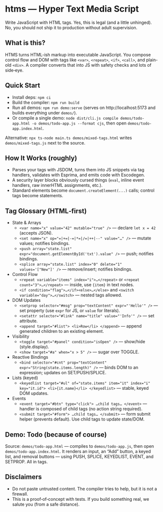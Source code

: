 # htms — Hyper Text Media Script

Write JavaScript with HTML tags. Yes, this is legal (and a little unhinged). No, you should not ship it to production without adult supervision.

## What is this?
HTMS turns HTML-ish markup into executable JavaScript. You compose control flow and DOM with tags like `<var>`, `<repeat>`, `<if>`, `<call>`, and plain-old `<div>`. A compiler converts that into JS with safety checks and lots of side‑eye.

## Quick Start
- Install deps: `npm ci`
- Build the compiler: `npm run build`
- Run all demos: `npm run demo:serve` (serves on http://localhost:5173 and builds everything under `demos/`).
- Or compile a single demo: `node dist/cli.js compile demos/todo-app.html -o demos/todo-app.js --format cjs`, then open `demos/todo-app.index.html`.

Alternative: `npx ts-node main.ts demos/mixed-tags.html` writes `demos/mixed-tags.js` next to the source.

## How It Works (roughly)
- Parses your tags with JSDOM, turns them into JS snippets via tag handlers, validates with Esprima, and emits code with Escodegen.
- A security layer blocks obviously cursed things (`eval`, inline event handlers, raw innerHTML assignments, etc.).
- Standard elements become `document.createElement(...)` calls; control tags become statements.

## Tag Glossary (HTML‑first)
- State & Arrays
  - `<var name="x" value="42" mutable="true" />` — declare `let x = 42` (accepts JSON).
  - `<set name="x" op="=|+=|-=|*=|/=|++|--" value="…" />` — mutate values; notifies bindings.
  - `<push array="state.list" expr="document.getElementById('txt').value" />` — push; notifies bindings.
  - `<splice array="state.list" index="0" delete="1" values='["New"]' />` — remove/insert; notifies bindings.
- Control Flow
  - `<repeat variable="items" index="i">…</repeat>` or `<repeat count="3">…</repeat>` — inside, use `{item}` in text nodes.
  - `<if condition="flag">…</if><else>…</else>` and `<switch variable="day">…</switch>` — nested tags allowed.
- DOM Updates
  - `<setprop selector="#msg" prop="textContent" expr="'Hello'" />` — set property (use `expr` for JS, or `value` for literals).
  - `<setattr selector="#link" name="title" value="'Info'" />` — set attribute.
  - `<append target="#list"> <li>Row</li> </append>` — append generated children to an existing element.
- Visibility
  - `<toggle target="#panel" condition="isOpen" />` — show/hide (style.display).
  - `<show target="#a" when="x > 5" />` — sugar over TOGGLE.
- Reactive Bindings
  - `<bind selector="#cnt" prop="textContent" expr="String(state.items.length)" />` — binds DOM to an expression; updates on SET/PUSH/SPLICE.
- Lists (keyed)
  - `<keyedlist target="#ul" of="state.items" item="it" index="i" key="it.id"> <li>{it.name}</li> </keyedlist>` — stable, keyed DOM updates.
- Events
  - `<event target="#btn" type="click"> …child tags… </event>` — handler is composed of child tags (no action string required).
  - `<submit target="#form"> …child tags… </submit>` — form submit helper (prevents default). Use child tags to update state/DOM.

## Demo: Todo (because of course)
Source: `demos/todo-app.html` — compiles to `demos/todo-app.js`, then open `demos/todo-app.index.html`.
It renders an input, an “Add” button, a keyed list, and removal buttons — using PUSH, SPLICE, KEYEDLIST, EVENT, and SETPROP. All in tags.

## Disclaimers
- Do not paste untrusted content. The compiler tries to help, but it is not a firewall.
- This is a proof‑of‑concept with tests. If you build something real, we salute you (from a safe distance).
